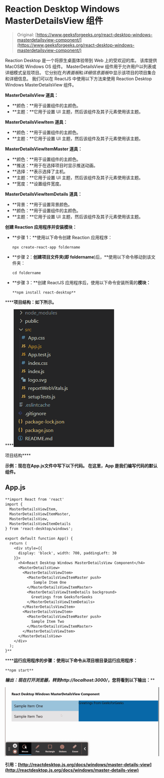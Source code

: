 # Reaction Desktop Windows MasterDetailsView 组件

> Original: [https://www.geeksforgeeks.org/react-desktop-windows-masterdetailsview-component/](https://www.geeksforgeeks.org/react-desktop-windows-masterdetailsview-component/)

Reaction Desktop 是一个将原生桌面体验带到 Web 上的受欢迎的库。 该库提供MacOS和 Windows OS 组件。 MasterDetailsView 组件用于允许用户以列表或详细模式呈现项目。 它分别在*列表面板*和*详细信息面板*中显示该项目的项目集合和详细信息。 我们可以在 ReactJS 中使用以下方法来使用 Reaction Desktop Windows MasterDetailsView 组件。

**MasterDetailsView 道具：**

*   **颜色：**用于设置组件的主颜色。
*   **主题：**它用于设置 UI 主题，然后该组件及其子元素使用该主题。

**MasterDetailsViewItem 道具：**

*   **颜色：**用于设置组件的主颜色。
*   **主题：**它用于设置 UI 主题，然后该组件及其子元素使用该主题。

**MasterDetailsViewItemMaster 道具：**

*   **颜色：**用于设置组件的主颜色。
*   **推送：**用于在选择项目时显示推送动画。
*   **选择：**表示选择了主机。
*   **主题：**它用于设置 UI 主题，然后该组件及其子元素使用该主题。
*   **宽度：**设置组件宽度。

**MasterDetailsViewItemDetails 道具：**

*   **背景：**用于设置背景颜色。
*   **颜色：**用于设置组件的主颜色。
*   **主题：**它用于设置 UI 主题，然后该组件及其子元素使用该主题。

**创建 Reaction 应用程序并安装模块：**

*   **步骤 1：**使用以下命令创建 Reaction 应用程序：

    ```
    npx create-react-app foldername
    ```

*   **步骤 2：**创建项目文件夹(即 foldername**)后，**使用以下命令移动到该文件夹：

    ```
    cd foldername
    ```

*   **步骤 3：**创建 ReactJS 应用程序后，使用以下命令安装所需的****模块：****

    ```
    **npm install react-desktop**
    ```

******项目结构：**如下所示。****

****![](img/f04ae0d8b722a9fff0bd9bd138b29c23.png)

项目结构**** 

******示例：**现在在**App.js**文件中写下以下代码。 在这里，App 是我们编写代码的默认组件。****

## ****App.js****

```
**import React from 'react'
import {
  MasterDetailsViewItem,
  MasterDetailsViewItemMaster,
  MasterDetailsView,
  MasterDetailsViewItemDetails
} from 'react-desktop/windows';

export default function App() {
  return (
    <div style={{
      display: 'block', width: 700, paddingLeft: 30
    }}>
      <h4>React Desktop Windows MasterDetailsView Component</h4>
      <MasterDetailsView>
        <MasterDetailsViewItem>
          <MasterDetailsViewItemMaster push>
             Sample Item One
          </MasterDetailsViewItemMaster>
          <MasterDetailsViewItemDetails background>
            Greetings from GeeksforGeeks
          </MasterDetailsViewItemDetails>
        </MasterDetailsViewItem>
        <MasterDetailsViewItem>
          <MasterDetailsViewItemMaster push>
            Sample Item Two
          </MasterDetailsViewItemMaster>
        </MasterDetailsViewItem>
      </MasterDetailsView>
    </div>
  );
}**
```

******运行应用程序的步骤：**使用以下命令从项目根目录运行应用程序：****

```
**npm start**
```

******输出：**现在打开浏览器，转到***http://localhost:3000/***，您将看到以下输出：****

****![](img/5f2da378024b932de4c312417b1102fc.png)****

******引用：**[http://reactdesktop.js.org/docs/windows/master-details-view](http://reactdesktop.js.org/docs/windows/master-details-view)****